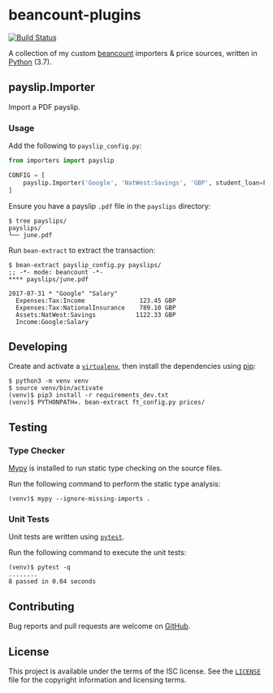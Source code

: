 # beancount-plugins

[![Build Status](https://travis-ci.org/michaelbull/beancount-plugins.svg?branch=master)](https://travis-ci.org/michaelbull/beancount-plugins)

A collection of my custom [beancount][beancount] importers & price sources, written in [Python][python] (3.7).

## payslip.Importer

Import a PDF payslip.

### Usage

Add the following to `payslip_config.py`:

```python
from importers import payslip

CONFIG = [
    payslip.Importer('Google', 'NatWest:Savings', 'GBP', student_loan=False)
]
```

Ensure you have a payslip `.pdf` file in the `payslips` directory:

```
$ tree payslips/
payslips/
└── june.pdf
```

Run `bean-extract` to extract the transaction:

```
$ bean-extract payslip_config.py payslips/
;; -*- mode: beancount -*-
**** payslips/june.pdf

2017-07-31 * "Google" "Salary"
  Expenses:Tax:Income               123.45 GBP
  Expenses:Tax:NationalInsurance    789.10 GBP
  Assets:NatWest:Savings           1122.33 GBP
  Income:Google:Salary    
```

## Developing

Create and activate a [`virtualenv`][virtualenv], then install the dependencies
using [pip][pip]:

```
$ python3 -m venv venv
$ source venv/bin/activate
(venv)$ pip3 install -r requirements_dev.txt
(venv)$ PYTHONPATH=. bean-extract ft_config.py prices/
```

## Testing

### Type Checker

[Mypy](mypy) is installed to run static type checking on the source files.

Run the following command to perform the static type analysis:

```
(venv)$ mypy --ignore-missing-imports .
```

### Unit Tests

Unit tests are written using [`pytest`][pytest].

Run the following command to execute the unit tests:

```
(venv)$ pytest -q
........
8 passed in 0.04 seconds
```

## Contributing

Bug reports and pull requests are welcome on [GitHub][github].

## License

This project is available under the terms of the ISC license. See the
[`LICENSE`](LICENSE) file for the copyright information and licensing terms.

[beancount]: http://furius.ca/beancount/
[python]: https://www.python.org/
[ft-funds]: https://markets.ft.com/data/funds/uk
[virtualenv]: https://virtualenv.pypa.io/en/stable/
[pip]: https://pypi.python.org/pypi/pip
[mpypy]: http://mypy-lang.org/
[pytest]: https://docs.pytest.org/en/latest/index.html
[github]: https://github.com/michaelbull/beancount-plugins
